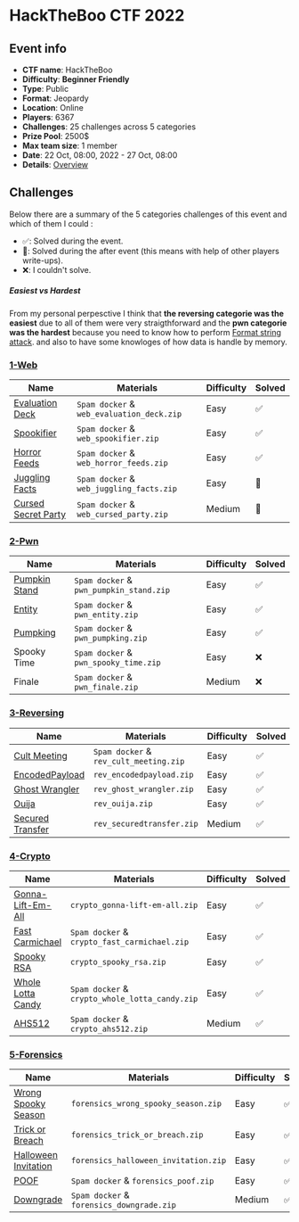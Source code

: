 # HackTheBoo CTF 2022

## Event info

- **CTF name**: HackTheBoo
- **Difficulty**: **Beginner Friendly**
- **Type**: Public
- **Format**: Jeopardy
- **Location**: Online
- **Players**: 6367
- **Challenges**: 25 challenges across 5 categories
- **Prize Pool**: 2500$
- **Max team size**: 1 member
- **Date**: 22 Oct, 08:00, 2022 - 27 Oct, 08:00
- **Details**: [Overview](https://ctf.hackthebox.com/event/details/hack-the-boo-637)


## Challenges

Below there are a summary of the 5 categories challenges of this event and which of them I could :

- ✅: Solved during the event.
- 💪: Solved during the after event (this means with help of other players write-ups).
- ❌: I couldn't solve.

##### Easiest vs Hardest
From my personal perpesctive I think that **the reversing categorie was the easiest** due to all of them were very straigthforward and the **pwn categorie was the hardest** because you need to know how to perform [Format string attack](https://owasp.org/www-community/attacks/Format_string_attack). and also to have some knowloges of how data is handle by memory.


### [1-Web](./1-web/README.md)

| Name                                                  | Materials                                 | Difficulty | Solved |
| ----------------------------------------------------- | ----------------------------------------- | ---------- | ------ |
| [Evaluation Deck](./1-web/1-Evaluation-Deck.md)         | `Spam docker` & `web_evaluation_deck.zip` | Easy       | ✅     |
| [Spookifier](./1-web/2-Spookifier.md)                   | `Spam docker` & `web_spookifier.zip`      | Easy       | ✅     |
| [Horror Feeds](./1-web/3-Horror-Feeds.md)               | `Spam docker` & `web_horror_feeds.zip`    | Easy       | ✅     |
| [Juggling Facts](./1-web/4-Juggling-Facts.md)           | `Spam docker` & `web_juggling_facts.zip`  | Easy       | 💪     |
| [Cursed Secret Party](./1-web/5-Cursed-Secret-Party.md) | `Spam docker` & `web_cursed_party.zip`    | Medium     | 💪     |

### [2-Pwn](./2-pwn/README.md)

| Name                                      | Materials                               | Difficulty | Solved |
| ----------------------------------------- | --------------------------------------- | ---------- | ------ |
| [Pumpkin Stand](./2-pwn/1-Pumpkin-Stand.md) | `Spam docker` & `pwn_pumpkin_stand.zip` | Easy       | ✅     |
| [Entity](./2-pwn/2-Entity.md)               | `Spam docker` & `pwn_entity.zip`        | Easy       | ✅     |
| [Pumpking](./2-pwn/3-Pumpking.md)           | `Spam docker` & `pwn_pumpking.zip`      | Easy       | ✅     |
| Spooky Time                               | `Spam docker` &  `pwn_spooky_time.zip`  | Easy       | ❌     |
| Finale                                    | `Spam docker` & `pwn_finale.zip`        | Medium     | ❌     |


### [3-Reversing](./3-reversing/README.md)

| Name                                                 | Materials                              | Difficulty | Solved |
| ---------------------------------------------------- | -------------------------------------- | ---------- | ------ |
| [Cult Meeting](./3-reversing/1-Cult-Meeting.md)      | `Spam docker` & `rev_cult_meeting.zip` | Easy       | ✅     |
| [EncodedPayload](./3-reversing/2-EncodedPayload.md)  | `rev_encodedpayload.zip`               | Easy       | ✅     |
| [Ghost Wrangler](./3-reversing/3-Ghost-Wrangler.md)  | `rev_ghost_wrangler.zip`               | Easy       | ✅     |
| [Ouija](./3-reversing/4-Ouija.md)                    | `rev_ouija.zip`                        | Easy       | ✅     |
| [Secured Transfer](./3-reversing/5-Secured-Transfer) | `rev_securedtransfer.zip`              | Medium     | ✅     |


### [4-Crypto](./4-crypto/README.md)

| Name                                                   | Materials                                      | Difficulty | Solved |
| ------------------------------------------------------ | ---------------------------------------------- | ---------- | ------ |
| [Gonna-Lift-Em-All](./4-crypto/1-Gonna-Lift-Em-All.md) | `crypto_gonna-lift-em-all.zip`                 | Easy       | ✅     |
| [Fast Carmichael](./4-crypto/2-Fast-Carmichael.md)     | `Spam docker` & `crypto_fast_carmichael.zip`   | Easy       | ✅     |
| [Spooky RSA](./4-crypto/3-Spooky-RSA.md)               | `crypto_spooky_rsa.zip`                        | Easy       | ✅     |
| [Whole Lotta Candy](./4-crypto/4-Whole-Lotta-Candy.md) | `Spam docker` & `crypto_whole_lotta_candy.zip` | Easy       | ✅     |
| [AHS512](./4-crypto/5-AHS512.md)                       | `Spam docker` & `crypto_ahs512.zip`            | Medium     | ✅     |


### [5-Forensics](./5-forensics/README.md)

| Name                                                            | Materials                                 | Difficulty | Solved |
| --------------------------------------------------------------- | ----------------------------------------- | ---------- | ------ |
| [Wrong Spooky Season](./5-forensics/1-Wrong-Spooky-Season.md)   | `forensics_wrong_spooky_season.zip`       | Easy       | ✅     |
| [Trick or Breach](./5-forensics/2-Trick-or-Breach.md)           | `forensics_trick_or_breach.zip`           | Easy       | ✅     |
| [Halloween Invitation](./5-forensics/3-Halloween-Invitation.md) | `forensics_halloween_invitation.zip`      | Easy       | ✅     |
| [POOF](./5-forensics/4-POOF.md)                                 | `Spam docker` & `forensics_poof.zip`      | Easy       | ✅     |
| [Downgrade](./5-forensics/5-Downgrade.md)                       | `Spam docker` & `forensics_downgrade.zip` | Medium     | ✅     |

